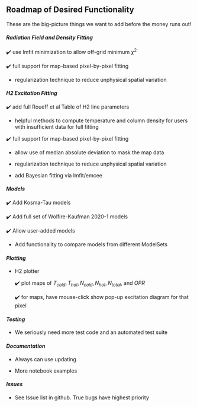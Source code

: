 ## Roadmap of Desired Functionality

These are the big-picture things we want to add before the money runs out!


#### _Radiation Field and Density Fitting_

:heavy_check_mark: use lmfit minimization to allow off-grid minimum $\chi^2$

:heavy_check_mark: full support for map-based pixel-by-pixel fitting

- regularization technique to reduce unphysical spatial variation

#### _H2 Excitation Fitting_

:heavy_check_mark: add full Roueff et al Table of H2 line parameters

- helpful methods to compute temperature and column density for users with insufficient data for full fitting

:heavy_check_mark: full support for map-based pixel-by-pixel fitting

- allow use of median absolute deviation to mask the map data

- regularization technique to reduce unphysical spatial variation

- add Bayesian fitting via lmfit/emcee

#### _Models_

 :heavy_check_mark: Add Kosma-Tau models

 :heavy_check_mark: Add full set of Wolfire-Kaufman 2020-1 models

 :heavy_check_mark: Allow user-added models
 
 - Add functionality to compare models from different ModelSets

#### _Plotting_

- H2 plotter

  :heavy_check_mark: plot maps of $T_{cold}, T_{hot}, N_{cold}, N_{hot}, N_{total}$, and $OPR$

  :heavy_check_mark: for maps, have mouse-click show pop-up excitation diagram for that pixel

#### _Testing_

- We seriously need more test code and an automated test suite

#### _Documentation_

- Always can use updating

- More notebook examples

#### _Issues_

- See Issue list in github.  True bugs have highest priority
